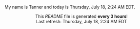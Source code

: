 My name is Tanner and today is Thursday, July 18, 2:24 AM EDT.

<p align="center">This <i>README</i> file is generated <b>every 3 hours</b>!</br>Last refresh: Thursday, July 18, 2:24 AM EDT<br /></p>
